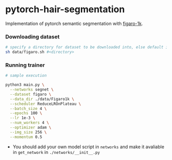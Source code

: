 # pytorch-hair-segmentation
Implementation of pytorch semantic segmentation with [figaro-1k](http://projects.i-ctm.eu/it/progetto/figaro-1k).

### Downloading dataset
```bash
# specify a directory for dataset to be downloaded into, else default is ./data/
sh data/figaro.sh #<directory>
```
### Running trainer

```bash
# sample execution

python3 main.py \
  --networks segnet \
  --dataset figaro \
  --data_dir ./data/Figaro1k \
  --scheduler ReduceLROnPlateau \
  --batch_size 4 \
  --epochs 100 \
  --lr 1e-3 \
  --num_workers 4 \
  --optimizer adam \
  --img_size 256 \
  --momentum 0.5
```

* You should add your own model script in `networks` and make it avaliable in  `get_network` in `./networks/__init__.py`